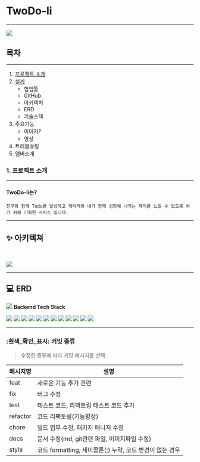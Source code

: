# TwoDo-li
---
![](https://twodo-li.s3.ap-northeast-2.amazonaws.com/ppt_title.jpg)

## 목차
---
1. [프로젝트 소개](#1._프로젝트_소개)
2. [설계](#2._설계)
    - 협업툴
    - GitHub
    - 아키텍처
    - ERD
    - 기술스텍
3. 주요기능
    - 이미지?
    - 영상
4. 트러블슈팅
5. 멤버소개

### 1. 프로젝트 소개
---
#### TwoDo-li는?
`친구와 함께 Todo를 달성하고 캐릭터와 내가 함께 성장해 나가는 재미를 느낄 수 있도록 하기 위해 기획한 서비스 입니다.`
    
---
## ✨ 아키텍쳐
<br>

<a href='https://ifh.cc/v-M592Oz' target='_blank'><img src='https://ifh.cc/g/M592Oz.png' border='0'></a>

---
## 💻 ERD
<a href='https://ifh.cc/v-ta1yHw' target='_blank'><img src='https://ifh.cc/g/ta1yHw.jpg' border='0'></a>
**Backend Tech Stack**

<img src="https://img.shields.io/badge/JAVA-007396?style=for-the-badge&logo=java&logoColor=white">  
<img src="https://img.shields.io/badge/Spring-6DB33F?style=for-the-badge&logo=Spring&logoColor=white">
<img src="https://img.shields.io/badge/Springboot-6DB33F?style=for-the-badge&logo=Springboot&logoColor=white">
<img src="https://img.shields.io/badge/gradle-02303A?style=for-the-badge&logo=gradle&logoColor=white">
<img src="https://img.shields.io/badge/mysql-4479A1?style=for-the-badge&logo=mysql&logoColor=white">
<img src="https://img.shields.io/badge/aws-232F3E?style=for-the-badge&logo=AmazonAWS&logoColor=white">
<img src="https://img.shields.io/badge/Amazon S3-569A31?style=for-the-badge&logo=Amazon S3&logoColor=white">
<img src="https://img.shields.io/badge/GitHub Actions-2088FF?style=for-the-badge&logo=GitHub Actions&logoColor=white">
<img src="https://img.shields.io/badge/codedeploy-6DB33F?style=for-the-badge&logo=codedeploy&logoColor=white">
<img src="https://img.shields.io/badge/JUnit5-25A162?style=for-the-badge&logo=JUnit5&logoColor=white">
<img src="https://img.shields.io/badge/Apache JMeter-D22128?style=for-the-badge&logo=Apache JMeter&logoColor=white">
<img src="https://img.shields.io/badge/NGINX-009639?style=for-the-badge&logo=NGINX&logoColor=white">

---

### :흰색_확인_표시: 커밋 종류

> 수정한 종류에 따라 커밋 메시지를 선택

| 메시지명     |설명|
|----------|---|
| feat     |새로운 기능 추가 관련|
| fix      |버그 수정|
| test     |테스트 코드, 리팩토링 테스트 코드 추가|
| refactor |코드 리팩토링(기능향상)|
| chore    |빌드 업무 수정, 패키지 매니저 수정|
| docs     |문서 수정(md, git관련 파일, 이미지파일 수정)|
| style    |코드 formatting, 세미콜론(;) 누락, 코드 변경이 없는 경우|